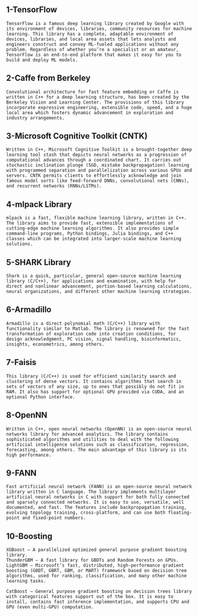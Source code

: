 ## 1-**TensorFlow**
    TensorFlow is a famous deep learning library created by Google with its environment of devices, libraries, community resources for machine learning. This library has a complete, adaptable environment of devices, libraries, and local area assets that lets analysts and engineers construct and convey ML-fueled applications without any problem. Regardless of whether you’re a specialist or an amateur, TensorFlow is an end-to-end platform that makes it easy for you to build and deploy ML models.

 

## 2-**Caffe from Berkeley**
    Convolutional architecture for fast feature embedding or Caffe is written in C++ for a deep learning structure, has been created by the Berkeley Vision and Learning Center. The provisions of this library incorporate expressive engineering, extensible code, speed, and a huge local area which fosters dynamic advancement in exploration and industry arrangements.

 

## 3-**Microsoft Cognitive Toolkit (CNTK)**
    Written in C++, Microsoft Cognitive Toolkit is a brought-together deep learning tool stash that depicts neural networks as a progression of computational advances through a coordinated chart. It carries out stochastic inclination plunge (SGD, mistake backpropagation) learning with programmed separation and parallelization across various GPUs and servers. CNTK permits clients to effortlessly acknowledge and join famous model sorts like feed-forward DNNs, convolutional nets (CNNs), and recurrent networks (RNNs/LSTMs).

 

## 4-**mlpack Library**
    mlpack is a fast, flexible machine learning library, written in C++. The library aims to provide fast, extensible implementations of cutting-edge machine learning algorithms. It also provides simple command-line programs, Python bindings, Julia bindings, and C++ classes which can be integrated into larger-scale machine learning solutions.

 

## 5-**SHARK Library**
    Shark is a quick, particular, general open-source machine learning library (C/C++), for applications and examination, with help for direct and nonlinear advancement, portion-based learning calculations, neural organizations, and different other machine learning strategies.

 

## 6-**Armadillo**
    Armadillo is a direct polynomial math (C/C++) library with functionality similar to Matlab. The library is renowned for the fast transformation of exploration code into creation conditions, for design acknowledgment, PC vision, signal handling, bioinformatics, insights, econometrics, among others.

 

 ## 7-**Faisis**
    This library (C/C++) is used for efficient similarity search and clustering of dense vectors. It contains algorithms that search in sets of vectors of any size, up to ones that possibly do not fit in RAM. It also has support for optional GPU provided via CUDA, and an optional Python interface.

 

## 8-**OpenNN**
    
    Written in C++, open neural networks (OpenNN) is an open-source neural networks library for advanced analytics. The library contains sophisticated algorithms and utilities to deal with the following artificial intelligence solutions such as classification, regression, forecasting, among others. The main advantage of this library is its high performance.

 

## 9-**FANN**

    Fast artificial neural network (FANN) is an open-source neural network library written in C language. The library implements multilayer artificial neural networks in C with support for both fully connected and sparsely connected networks. It is easy to use, versatile, well documented, and fast. The features include backpropagation training, evolving topology training, cross-platform, and can use both floating-point and fixed-point numbers.

 

## 10-**Boosting**

    XGBoost – A parallelized optimized general purpose gradient boosting library.
    ThunderGBM – A fast library for GBDTs and Random Forests on GPUs.
    LightGBM – Microsoft’s fast, distributed, high-performance gradient boosting (GBDT, GBRT, GBM, or MART) framework based on decision tree algorithms, used for ranking, classification, and many other machine learning tasks.

    CatBoost – General purpose gradient boosting on decision trees library with categorical features support out of the box. It is easy to install, contains fast inference implementation, and supports CPU and GPU (even multi-GPU) computation.

   

 


```python

```
